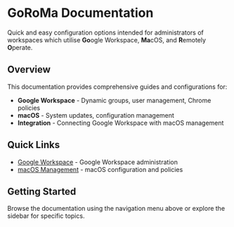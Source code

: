 # GoRoMa Documentation

Quick and easy configuration options intended for administrators of workspaces which utilise **Go**ogle Workspace, **Ma**cOS, and **R**emotely **O**perate.

## Overview

This documentation provides comprehensive guides and configurations for:

- **Google Workspace** - Dynamic groups, user management, Chrome policies
- **macOS** - System updates, configuration management
- **Integration** - Connecting Google Workspace with macOS management

## Quick Links

- [Google Workspace](/google-workspace/) - Google Workspace administration
- [macOS Management](/macos/) - macOS configuration and policies

## Getting Started

Browse the documentation using the navigation menu above or explore the sidebar for specific topics.